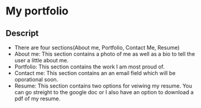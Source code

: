 # My portfolio

## Descript 
* There are four sections(About me, Portfolio, Contact Me, Resume)
* About me: This section contains a photo of me as well as a bio to tell the user a little about me.
* Portfolio: This section contains the work I am most proud of.
* Contact me: This section contains an an email field which will be oporational soon.
* Resume: This section contains two options for veiwing my resume. You can go streight to the google doc or I also have an option to download a pdf of my resume.
